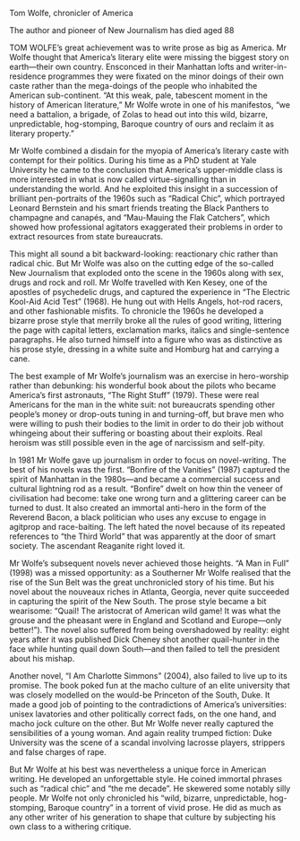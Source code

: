 Tom Wolfe, chronicler of America

The author and pioneer of New Journalism has died aged 88

TOM WOLFE’s great achievement was to write prose as big as America. Mr Wolfe thought that America’s literary elite were missing the biggest story on earth—their own country. Ensconced in their Manhattan lofts and writer-in-residence programmes they were fixated on the minor doings of their own caste rather than the mega-doings of the people who inhabited the American sub-continent. “At this weak, pale, tabescent moment in the history of American literature,” Mr Wolfe wrote in one of his manifestos, “we need a battalion, a brigade, of Zolas to head out into this wild, bizarre, unpredictable, hog-stomping, Baroque country of ours and reclaim it as literary property.”

Mr Wolfe combined a disdain for the myopia of America’s literary caste with contempt for their politics. During his time as a PhD student at Yale University he came to the conclusion that America’s upper-middle class is more interested in what is now called virtue-signalling than in understanding the world. And he exploited this insight in a succession of brilliant pen-portraits of the 1960s such as “Radical Chic”, which portrayed Leonard Bernstein and his smart friends treating the Black Panthers to champagne and canapés, and “Mau-Mauing the Flak Catchers”, which showed how professional agitators exaggerated their problems in order to extract resources from state bureaucrats. 

This might all sound a bit backward-looking: reactionary chic rather than radical chic. But Mr Wolfe was also on the cutting edge of the so-called New Journalism that exploded onto the scene in the 1960s along with sex, drugs and rock and roll. Mr Wolfe travelled with Ken Kesey, one of the apostles of psychedelic drugs, and captured the experience in “The Electric Kool-Aid Acid Test” (1968). He hung out with Hells Angels, hot-rod racers, and other fashionable misfits. To chronicle the 1960s he developed a bizarre prose style that merrily broke all the rules of good writing, littering the page with capital letters, exclamation marks, italics and single-sentence paragraphs. He also turned himself into a figure who was as distinctive as his prose style, dressing in a white suite and Homburg hat and carrying a cane. 

The best example of Mr Wolfe’s journalism was an exercise in hero-worship rather than debunking: his wonderful book about the pilots who became America’s first astronauts, “The Right Stuff” (1979). These were real Americans for the man in the white suit: not bureaucrats spending other people’s money or drop-outs tuning in and turning-off, but brave men who were willing to push their bodies to the limit in order to do their job without whingeing about their suffering or boasting about their exploits. Real heroism was still possible even in the age of narcissism and self-pity. 

In 1981 Mr Wolfe gave up journalism in order to focus on novel-writing. The best of his novels was the first. “Bonfire of the Vanities” (1987) captured the spirit of Manhattan in the 1980s—and became a commercial success and cultural lightning rod as a result. “Bonfire” dwelt on how thin the veneer of civilisation had become: take one wrong turn and a glittering career can be turned to dust. It also created an immortal anti-hero in the form of the Reverend Bacon, a black politician who uses any excuse to engage in agitprop and race-baiting. The left hated the novel because of its repeated references to “the Third World” that was apparently at the door of smart society. The ascendant Reaganite right loved it. 

Mr Wolfe’s subsequent novels never achieved those heights. “A Man in Full” (1998) was a missed opportunity: as a Southerner Mr Wolfe realised that the rise of the Sun Belt was the great unchronicled story of his time. But his novel about the nouveaux riches in Atlanta, Georgia, never quite succeeded in capturing the spirit of the New South. The prose style became a bit wearisome: “Quail! The aristocrat of American wild game! It was what the grouse and the pheasant were in England and Scotland and Europe—only better!”). The novel also suffered from being overshadowed by reality: eight years after it was published Dick Cheney shot another quail-hunter in the face while hunting quail down South—and then failed to tell the president about his mishap. 

Another novel, “I Am Charlotte Simmons” (2004), also failed to live up to its promise. The book poked fun at the macho culture of an elite university that was closely modelled on the would-be Princeton of the South, Duke. It made a good job of pointing to the contradictions of America’s universities: unisex lavatories and other politically correct fads, on the one hand, and macho jock culture on the other. But Mr Wolfe never really captured the sensibilities of a young woman. And again reality trumped fiction: Duke University was the scene of a scandal involving lacrosse players, strippers and false charges of rape.

But Mr Wolfe at his best was nevertheless a unique force in American writing. He developed an unforgettable style. He coined immortal phrases such as “radical chic” and “the me decade”. He skewered some notably silly people. Mr Wolfe not only chronicled his “wild, bizarre, unpredictable, hog-stomping, Baroque country” in a torrent of vivid prose. He did as much as any other writer of his generation to shape that culture by subjecting his own class to a withering critique. 